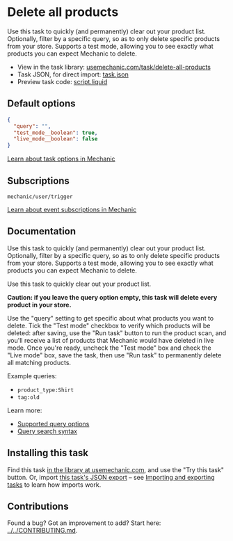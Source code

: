 # Delete all products

Use this task to quickly (and permanently) clear out your product list. Optionally, filter by a specific query, so as to only delete specific products from your store. Supports a test mode, allowing you to see exactly what products you can expect Mechanic to delete.

* View in the task library: [usemechanic.com/task/delete-all-products](https://usemechanic.com/task/delete-all-products)
* Task JSON, for direct import: [task.json](../../tasks/delete-all-products.json)
* Preview task code: [script.liquid](./script.liquid)

## Default options

```json
{
  "query": "",
  "test_mode__boolean": true,
  "live_mode__boolean": false
}
```

[Learn about task options in Mechanic](https://docs.usemechanic.com/article/471-task-options)

## Subscriptions

```liquid
mechanic/user/trigger
```

[Learn about event subscriptions in Mechanic](https://docs.usemechanic.com/article/408-subscriptions)

## Documentation

Use this task to quickly (and permanently) clear out your product list. Optionally, filter by a specific query, so as to only delete specific products from your store. Supports a test mode, allowing you to see exactly what products you can expect Mechanic to delete.

Use this task to quickly clear out your product list.

**Caution: if you leave the query option empty, this task will delete every product in your store.**

Use the "query" setting to get specific about what products you want to delete. Tick the "Test mode" checkbox to verify which products will be deleted: after saving, use the "Run task" button to run the product scan, and you'll receive a list of products that Mechanic would have deleted in live mode. Once you're ready, uncheck the "Test mode" box and check the "Live mode" box, save the task, then use "Run task" to permanently delete all matching products.

Example queries:

* `product_type:Shirt`
* `tag:old`

Learn more:

* [Supported query options](https://help.shopify.com/en/api/graphql-admin-api/reference/queryroot#products-2019-07)
* [Query search syntax](https://help.shopify.com/api/getting-started/search-syntax)

## Installing this task

Find this task [in the library at usemechanic.com](https://usemechanic.com/task/delete-all-products), and use the "Try this task" button. Or, import [this task's JSON export](../../tasks/delete-all-products.json) – see [Importing and exporting tasks](https://docs.usemechanic.com/article/505-importing-and-exporting-tasks) to learn how imports work.

## Contributions

Found a bug? Got an improvement to add? Start here: [../../CONTRIBUTING.md](../../CONTRIBUTING.md).

